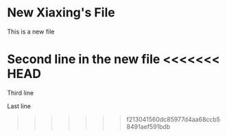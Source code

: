 # New Xiaxing's File

This is a new file

Second line in the new file
<<<<<<< HEAD
=======

Third line

Last line
>>>>>>> f213041560dc85977d4aa68ccb58491aef591bdb
